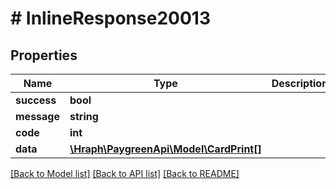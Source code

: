 # # InlineResponse20013

## Properties

Name | Type | Description | Notes
------------ | ------------- | ------------- | -------------
**success** | **bool** |  | [optional] 
**message** | **string** |  | [optional] 
**code** | **int** |  | [optional] 
**data** | [**\Hraph\PaygreenApi\Model\CardPrint[]**](CardPrint.md) |  | [optional] 

[[Back to Model list]](../../README.md#documentation-for-models) [[Back to API list]](../../README.md#documentation-for-api-endpoints) [[Back to README]](../../README.md)


